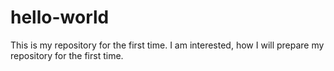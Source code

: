 # hello-world
This is my repository for the first time.
I am interested, how I will prepare my repository for the first time.
